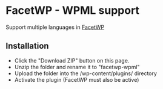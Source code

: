 FacetWP - WPML support
=======================

Support multiple languages in [FacetWP](https://facetwp.com/)

## Installation
* Click the "Download ZIP" button on this page.
* Unzip the folder and rename it to "facetwp-wpml"
* Upload the folder into the /wp-content/plugins/ directory
* Activate the plugin (FacetWP must also be active)